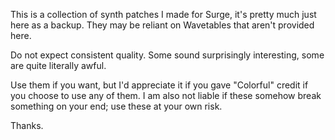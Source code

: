 This is a collection of synth patches I made for Surge, it's pretty much just here as a backup. They may be reliant on Wavetables that aren't provided here.

Do not expect consistent quality. Some sound surprisingly interesting, some are quite literally awful.

Use them if you want, but I'd appreciate it if you gave "Colorful" credit if you choose to use any of them. I am also not liable if these somehow break something on your end; use these at your own risk. 

Thanks.